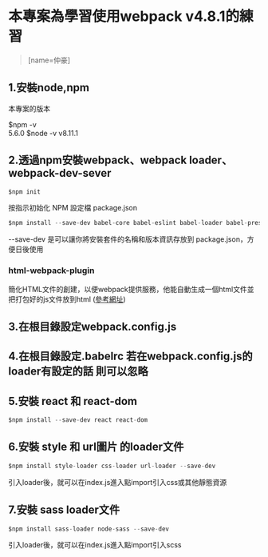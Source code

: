 # 本專案為學習使用webpack v4.8.1的練習 
> [name=仲豪] 


## 1.安裝node,npm
本專案的版本

$npm -v  
5.6.0
$node -v
v8.11.1



## 2.透過npm安裝webpack、webpack loader、webpack-dev-sever 
```javascript
$npm init
```
按指示初始化 NPM 設定檔 package.json

```javascript
$npm install --save-dev babel-core babel-eslint babel-loader babel-preset-es2015 babel-preset-react html-webpack-plugin webpack-cli webpack webpack-dev-server
```
--save-dev 是可以讓你將安裝套件的名稱和版本資訊存放到 package.json，方便日後使用

### html-webpack-plugin
簡化HTML文件的創建，以便webpack提供服務，他能自動生成一個html文件並把打包好的js文件放到html
([參考網址](https://doc.webpack-china.org/plugins/html-webpack-plugin/#%E5%9F%BA%E6%9C%AC%E7%94%A8%E6%B3%95))


## 3.在根目錄設定webpack.config.js
## 4.在根目錄設定.babelrc 若在webpack.config.js的loader有設定的話 則可以忽略

## 5.安裝 react 和 react-dom
```javascript
$npm install --save-dev react react-dom
```

## 6.安裝 style 和 url圖片 的loader文件
```javascript
$npm install style-loader css-loader url-loader --save-dev
```
引入loader後，就可以在index.js進入點import引入css或其他靜態資源


## 7.安裝 sass loader文件
```javascript
$npm install sass-loader node-sass --save-dev
```
引入loader後，就可以在index.js進入點import引入scss



